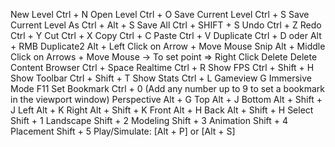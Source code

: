 New Level	              Ctrl + N
Open Level	            Ctrl + O
Save Current Level	    Ctrl + S
Save Current Level As	  Ctrl + Alt + S
Save All	              Ctrl + SHIFT + S
Undo	                  Ctrl + Z
Redo	                  Ctrl + Y
Cut	                    Ctrl + X
Copy	                  Ctrl + C
Paste	                  Ctrl + V
Duplicate	              Ctrl + D oder Alt + RMB
Duplicate2              Alt + Left Click on Arrow + Move Mouse
Snip                    Alt + Middle Click on Arrows + Move Mouse -> To set point => Right Click 
Delete	                Delete
Content Browser	        Ctrl + Space
Realtime	              Ctrl + R
Show FPS	              Ctrl + Shift + H
Show Toolbar	          Ctrl + Shift + T
Show Stats	            Ctrl + L
Gameview	              G
Immersive Mode	        F11
Set Bookmark	          Ctrl + 0 (Add any number up to 9 to set a bookmark in the viewport window)
Perspective	            Alt + G
Top	                    Alt + J
Bottom	                Alt + Shift + J
Left	                  Alt + K
Right	                  Alt + Shift + K
Front	                  Alt + H
Back	                  Alt + Shift + H
Select	                Shift + 1
Landscape	              Shift + 2
Modeling	              Shift + 3
Animation	              Shift + 4
Placement	              Shift + 5
Play/Simulate: [Alt + P] or [Alt + S]
